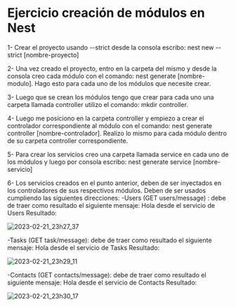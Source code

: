 # Ejercicio creación de módulos en Nest

1- Crear el proyecto usando --strict desde la consola escribo: nest new --strict [nombre-proyecto]

2- Una vez creado el proyecto, entro en la carpeta del mismo y desde la consola creo cada módulo con el comando: nest generate [nombre-modulo]. Hago esto para cada uno de los módulos que necesite crear.

3- Luego que se crean los módulos tengo que crear para cada uno una carpeta llamada controller utilizo el comando: mkdir controller.

4- Luego me posiciono en la carpeta controller y empiezo a crear el controlador correspondiente al módulo con el comando: nest generate controller [nombre-controlador]. Realizo lo mismo para cada módulo dentro de su carpeta controller correspondiente.

5- Para crear los servicios creo una carpeta llamada service en cada uno de los módulos y luego por consola escribo: nest generate service [nombre-servicio]

6- Los servicios creados en el punto anterior, deben de ser inyectados en los controladores de sus respectivos módulos. Deben de ser usados cumpliendo las siguientes direcciones:
   -Users (GET users/message) : debe de traer como resultado el siguiente mensaje: Hola desde el servicio de Users
   Resultado:
   
   ![2023-02-21_23h27_37](https://user-images.githubusercontent.com/72228855/220506145-57f60e7a-0b97-4d75-9944-2d4be899bfa0.png)

   
   
   -Tasks (GET task/message): debe de traer como resultado el siguiente mensaje: Hola desde el servicio de Tasks
   Resultado:
   
   ![2023-02-21_23h29_11](https://user-images.githubusercontent.com/72228855/220506203-08a5fdff-52e2-40cc-a5d3-3d0a77ed7c27.png)

   
   
   -Contacts (GET contacts/message): debe de traer como resultado el siguiente mensaje: Hola desde el servicio de Contacts
   Resultado:
   
   ![2023-02-21_23h30_17](https://user-images.githubusercontent.com/72228855/220506377-8ed28c5d-bc3c-4183-9b81-8a0048b7d7e3.png)



